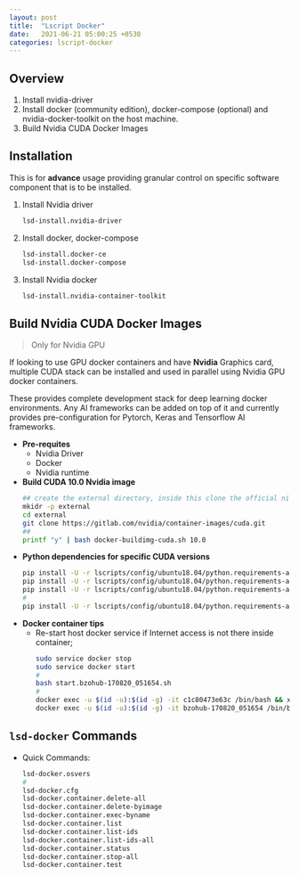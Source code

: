 ```yaml
---
layout: post
title:  "Lscript Docker"
date:   2021-06-21 05:00:25 +0530
categories: lscript-docker
---
```



## Overview

1. Install nvidia-driver
2. Install docker (community edition), docker-compose (optional) and nvidia-docker-toolkit on the host machine.
3. Build Nvidia CUDA Docker Images


## Installation

This is for **advance** usage providing granular control on specific software component that is to be installed.

1. Install Nvidia driver
    ```bash
    lsd-install.nvidia-driver
    ```
2. Install docker, docker-compose
    ```bash
    lsd-install.docker-ce
    lsd-install.docker-compose
    ```
3. Install Nvidia docker
    ```bash
    lsd-install.nvidia-container-toolkit
    ```

## Build Nvidia CUDA Docker Images
> Only for Nvidia GPU

If looking to use GPU docker containers and have **Nvidia** Graphics card, multiple CUDA stack can be installed and used in parallel using Nvidia GPU docker containers.

These provides complete development stack for deep learning docker environments. Any AI frameworks can be added on top of it and currently provides pre-configuration for Pytorch, Keras and Tensorflow AI frameworks.

* **Pre-requites**
    * Nvidia Driver
    * Docker
    * Nvidia runtime
* **Build CUDA 10.0 Nvidia image**
    ```bash
    ## create the external directory, inside this clone the official nividia container file repo
    mkidr -p external
    cd external
    git clone https://gitlab.com/nvidia/container-images/cuda.git
    ##
    printf "y" | bash docker-buildimg-cuda.sh 10.0
    ```
* **Python dependencies for specific CUDA versions**
    ```bash
    pip install -U -r lscripts/config/ubuntu18.04/python.requirements-ai-cuda-9.0.txt
    pip install -U -r lscripts/config/ubuntu18.04/python.requirements-ai-cuda-10.0.txt
    pip install -U -r lscripts/config/ubuntu18.04/python.requirements-ai-cuda-10.2.txt
    #
    pip install -U -r lscripts/config/ubuntu18.04/python.requirements-ai-cuda-11.0.txt
    ```
* **Docker container tips**
  * Re-start host docker service if Internet access is not there inside container;
      ```bash
      sudo service docker stop
      sudo service docker start
      #
      bash start.bzohub-170820_051654.sh
      #
      docker exec -u $(id -u):$(id -g) -it c1c80473e63c /bin/bash && xhost -local:root 1>/dev/null 2>&1
      docker exec -u $(id -u):$(id -g) -it bzohub-170820_051654 /bin/bash && xhost -local:root 1>/dev/null 2>&1
      ```


## `lsd-docker` Commands

* Quick Commands:
    ```bash
    lsd-docker.osvers
    #
    lsd-docker.cfg
    lsd-docker.container.delete-all
    lsd-docker.container.delete-byimage
    lsd-docker.container.exec-byname
    lsd-docker.container.list
    lsd-docker.container.list-ids
    lsd-docker.container.list-ids-all
    lsd-docker.container.status
    lsd-docker.container.stop-all
    lsd-docker.container.test
    ```

